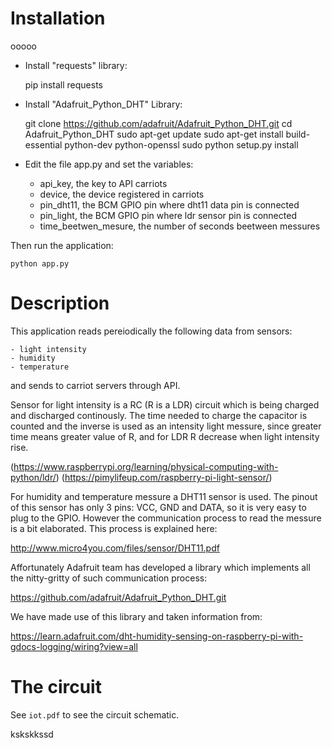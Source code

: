 # Installation
ooooo

- Install "requests" library:
    
    pip install requests

- Install "Adafruit_Python_DHT" Library:
 
    git clone https://github.com/adafruit/Adafruit_Python_DHT.git
    cd Adafruit_Python_DHT
    sudo apt-get update
    sudo apt-get install build-essential python-dev python-openssl
    sudo python setup.py install
    
        
- Edit the file app.py and set the variables:
    - api_key, the key to API carriots
    - device, the device registered in carriots
    - pin_dht11, the BCM GPIO pin where dht11 data pin is connected 
    - pin_light, the BCM GPIO pin where ldr sensor pin is connected
    - time_beetwen_mesure, the number of seconds beetween messures


Then run the application:

    python app.py
    

# Description

This application reads pereiodically the following data from sensors:

    - light intensity
    - humidity
    - temperature
    
and sends to carriot servers through API.

Sensor for light intensity is a RC (R is a LDR) circuit which is being
charged and discharged continously. The time needed to charge the
capacitor is counted and the inverse is used as an intensity light
messure, since greater time means greater value of R, and for LDR R
decrease when light intensity rise.

(https://www.raspberrypi.org/learning/physical-computing-with-python/ldr/)
(https://pimylifeup.com/raspberry-pi-light-sensor/)
    
For humidity and temperature messure a DHT11 sensor is used. The pinout 
of this sensor has only 3 pins: VCC, GND and DATA, so it is very easy to
plug to the GPIO. However the communication process to read the messure
is a bit elaborated. This process is explained here:
 
http://www.micro4you.com/files/sensor/DHT11.pdf

Affortunately Adafruit team has developed a library which implements all
the nitty-gritty of such communication process:

https://github.com/adafruit/Adafruit_Python_DHT.git

We have made use of this library and taken information from:

https://learn.adafruit.com/dht-humidity-sensing-on-raspberry-pi-with-gdocs-logging/wiring?view=all

# The circuit

See ``iot.pdf`` to see the circuit schematic.


kskskkssd



